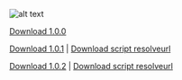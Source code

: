 ![alt text](https://raw.githubusercontent.com/zoreu/resolvedor/main/tutorial.jpg)

[Download 1.0.0](https://raw.githubusercontent.com/zoreu/resolvedor/main/plugin.video.resolvedor.zip)

[Download 1.0.1](https://raw.githubusercontent.com/zoreu/resolvedor/main/plugin.video.resolvedor-1.0.1.zip) | [Download script resolveurl](https://raw.githubusercontent.com/zoreu/resolvedor/main/script.module.resolveurl.zip)

[Download 1.0.2](https://raw.githubusercontent.com/zoreu/resolvedor/main/plugin.video.resolvedor-1.0.2.zip) | [Download script resolveurl](https://raw.githubusercontent.com/zoreu/resolvedor/main/script.module.resolveurl.zip)
